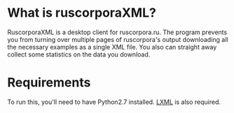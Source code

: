 # What is ruscorporaXML?

RuscorporaXML is a desktop client for ruscorpora.ru. The program prevents you from turning over multiple pages of ruscorpora's output downloading all the necessary examples as a single XML file. You also can straight away collect some statistics on the data you download.

# Requirements
To run this, you'll need to have Python2.7 installed. [LXML](http://lxml.de/tutorial.html) is also required.
